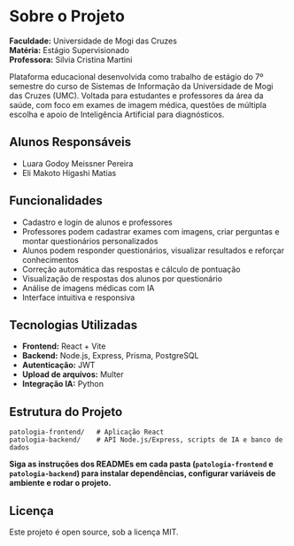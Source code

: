 # Sobre o Projeto

**Faculdade:** Universidade de Mogi das Cruzes  
**Matéria:** Estágio Supervisionado  
**Professora:** Silvia Cristina Martini

Plataforma educacional desenvolvida como trabalho de estágio do 7º semestre do curso de Sistemas de Informação da Universidade de Mogi das Cruzes (UMC).
Voltada para estudantes e professores da área da saúde, com foco em exames de imagem médica, questões de múltipla escolha e apoio de Inteligência Artificial para diagnósticos.

## Alunos Responsáveis

- Luara Godoy Meissner Pereira
- Eli Makoto Higashi Matias

## Funcionalidades
- Cadastro e login de alunos e professores
- Professores podem cadastrar exames com imagens, criar perguntas e montar questionários personalizados
- Alunos podem responder questionários, visualizar resultados e reforçar conhecimentos
- Correção automática das respostas e cálculo de pontuação
- Visualização de respostas dos alunos por questionário
- Análise de imagens médicas com IA
- Interface intuitiva e responsiva

## Tecnologias Utilizadas
- **Frontend:** React + Vite
- **Backend:** Node.js, Express, Prisma, PostgreSQL
- **Autenticação:** JWT
- **Upload de arquivos:** Multer
- **Integração IA:** Python

## Estrutura do Projeto
```
patologia-frontend/   # Aplicação React
patologia-backend/    # API Node.js/Express, scripts de IA e banco de dados
```

**Siga as instruções dos READMEs em cada pasta (`patologia-frontend` e `patologia-backend`) para instalar dependências, configurar variáveis de ambiente e rodar o projeto.**

## Licença
Este projeto é open source, sob a licença MIT.
